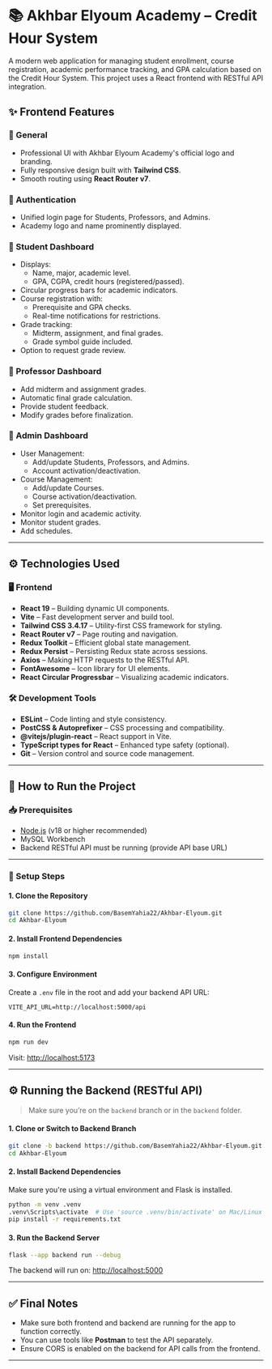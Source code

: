 
# 📚 Akhbar Elyoum Academy – Credit Hour System

A modern web application for managing student enrollment, course registration, academic performance tracking, and GPA calculation based on the Credit Hour System. This project uses a React frontend with RESTful API integration.

## ✨ Frontend Features

### 🔹 General
- Professional UI with Akhbar Elyoum Academy's official logo and branding.
- Fully responsive design built with **Tailwind CSS**.
- Smooth routing using **React Router v7**.

### 🔹 Authentication
- Unified login page for Students, Professors, and Admins.
- Academy logo and name prominently displayed.

### 🔹 Student Dashboard
- Displays:
  - Name, major, academic level.
  - GPA, CGPA, credit hours (registered/passed).
- Circular progress bars for academic indicators.
- Course registration with:
  - Prerequisite and GPA checks.
  - Real-time notifications for restrictions.
- Grade tracking:
  - Midterm, assignment, and final grades.
  - Grade symbol guide included.
- Option to request grade review.

### 🔹 Professor Dashboard
- Add midterm and assignment grades.
- Automatic final grade calculation.
- Provide student feedback.
- Modify grades before finalization.

### 🔹 Admin Dashboard
- User Management:
  - Add/update Students, Professors, and Admins.
  - Account activation/deactivation.
- Course Management:
  - Add/update Courses.
  - Course activation/deactivation.
  - Set prerequisites.
- Monitor login and academic activity.
- Monitor student grades.
- Add schedules.

---

## ⚙️ Technologies Used

### 🖥 Frontend
- **React 19** – Building dynamic UI components.
- **Vite** – Fast development server and build tool.
- **Tailwind CSS 3.4.17** – Utility-first CSS framework for styling.
- **React Router v7** – Page routing and navigation.
- **Redux Toolkit** – Efficient global state management.
- **Redux Persist** – Persisting Redux state across sessions.
- **Axios** – Making HTTP requests to the RESTful API.
- **FontAwesome** – Icon library for UI elements.
- **React Circular Progressbar** – Visualizing academic indicators.

### 🛠 Development Tools
- **ESLint** – Code linting and style consistency.
- **PostCSS & Autoprefixer** – CSS processing and compatibility.
- **@vitejs/plugin-react** – React support in Vite.
- **TypeScript types for React** – Enhanced type safety (optional).
- **Git** – Version control and source code management.

---

## 🚀 How to Run the Project

### 📥 Prerequisites
- [Node.js](https://nodejs.org/) (v18 or higher recommended)
- MySQL Workbench
- Backend RESTful API must be running (provide API base URL)

---

### 🔧 Setup Steps

#### 1. Clone the Repository

```bash
git clone https://github.com/BasemYahia22/Akhbar-Elyoum.git
cd Akhbar-Elyoum
```

#### 2. Install Frontend Dependencies

```bash
npm install
```

#### 3. Configure Environment

Create a `.env` file in the root and add your backend API URL:

```env
VITE_API_URL=http://localhost:5000/api
```

#### 4. Run the Frontend

```bash
npm run dev
```

Visit: [http://localhost:5173](http://localhost:5173)

---

## ⚙️ Running the Backend (RESTful API)

> Make sure you’re on the `backend` branch or in the `backend` folder.

#### 1. Clone or Switch to Backend Branch

```bash
git clone -b backend https://github.com/BasemYahia22/Akhbar-Elyoum.git
cd Akhbar-Elyoum
```

#### 2. Install Backend Dependencies

Make sure you're using a virtual environment and Flask is installed.

```bash
python -m venv .venv
.venv\Scripts\activate  # Use 'source .venv/bin/activate' on Mac/Linux
pip install -r requirements.txt
```

#### 3. Run the Backend Server

```bash
flask --app backend run --debug
```

The backend will run on: [http://localhost:5000](http://localhost:5000)

---

## ✅ Final Notes

- Make sure both frontend and backend are running for the app to function correctly.
- You can use tools like **Postman** to test the API separately.
- Ensure CORS is enabled on the backend for API calls from the frontend.

---

